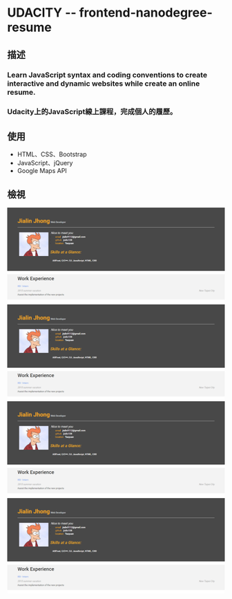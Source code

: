# UDACITY -- frontend-nanodegree-resume
## 描述
### Learn JavaScript syntax and coding conventions to create interactive and dynamic websites while create an online resume.
### Udacity上的JavaScript線上課程，完成個人的履歷。
## 使用
+ HTML、CSS、Bootstrap
+ JavaScript、jQuery
+ Google Maps API
## 檢視
<img src="images/resume01.PNG" alt="My resume">
<img src="images/resume01.PNG" alt="My resume">
<img src="images/resume01.PNG" alt="My resume">
<img src="images/resume01.PNG" alt="My resume">

